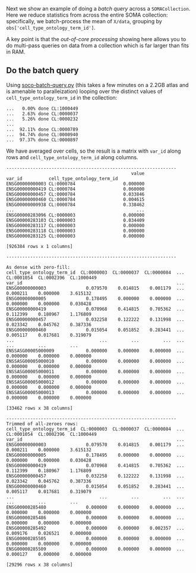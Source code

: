 Next we show an example of doing a _batch query_ across a `SOMACollection`.  Here we reduce
statistics from across the entire SOMA collection: specifically, we batch-process the mean of
`X/data`, grouping by `obs['cell_type_ontology_term_id']`.

A key point is that the _out-of-core processing_ showing here allows you to do multi-pass queries on
data from a collection which is far larger than fits in RAM.

## Do the batch query

Using [soco-batch-query.py](soco-batch-query.py) (this takes a few minutes on a 2.2GB atlas and
is amenable to paralleization) looping over the distinct values of `cell_type_ontology_term_id` in the collection:

```
...   0.00% done CL:1000449
...   2.63% done CL:0000037
...   5.26% done CL:0000232
...
...  92.11% done CL:0000789
...  94.74% done CL:0000940
...  97.37% done CL:0000897
```

We have averaged over cells, so the result is a matrix with `var_id` along rows and
`cell_type_ontology_term_id` along columns.


```
----------------------------------------------------------------
                                               value
var_id          cell_type_ontology_term_id
ENSG00000000003 CL:0000784                  0.000000
ENSG00000000419 CL:0000784                  0.060000
ENSG00000000457 CL:0000784                  0.033846
ENSG00000000460 CL:0000784                  0.004615
ENSG00000000938 CL:0000784                  0.338462
...                                              ...
ENSG00000283096 CL:0000003                  0.000000
ENSG00000283103 CL:0000003                  0.034409
ENSG00000283117 CL:0000003                  0.000000
ENSG00000283118 CL:0000003                  0.000000
ENSG00000283125 CL:0000003                  0.000000

[926384 rows x 1 columns]

----------------------------------------------------------------

As dense with zero-fill:
cell_type_ontology_term_id  CL:0000003  CL:0000037  CL:0000084  ...  CL:0001054  CL:0002396  CL:1000449
var_id                                                          ...
ENSG00000000003               0.079570    0.014815    0.001179  ...    0.000211    0.000000    3.615132
ENSG00000000005               0.178495    0.000000    0.000000  ...    0.000000    0.000000    0.030428
ENSG00000000419               0.070968    0.414815    0.705362  ...    0.112399    0.180967    1.176809
ENSG00000000457               0.032258    0.122222    0.131998  ...    0.023342    0.045762    0.387336
ENSG00000000460               0.015054    0.051852    0.283441  ...    0.005117    0.017681    0.319079
...                                ...         ...         ...  ...         ...         ...         ...
ENSSASG00005000009            0.000000    0.000000    0.000000  ...    0.000000    0.000000    0.000000
ENSSASG00005000010            0.000000    0.000000    0.000000  ...    0.000000    0.000000    0.000000
ENSSASG00005000011            0.000000    0.000000    0.000000  ...    0.000000    0.000000    0.000000
ENSSASG00005000012            0.000000    0.000000    0.000000  ...    0.000000    0.000000    0.000000
ENSSASG00005000013            0.000000    0.000000    0.000000  ...    0.000000    0.000000    0.000000

[33462 rows x 38 columns]

----------------------------------------------------------------
Trimmed of all-zeroes rows:
cell_type_ontology_term_id  CL:0000003  CL:0000037  CL:0000084  ...  CL:0001054  CL:0002396  CL:1000449
var_id                                                          ...
ENSG00000000003               0.079570    0.014815    0.001179  ...    0.000211    0.000000    3.615132
ENSG00000000005               0.178495    0.000000    0.000000  ...    0.000000    0.000000    0.030428
ENSG00000000419               0.070968    0.414815    0.705362  ...    0.112399    0.180967    1.176809
ENSG00000000457               0.032258    0.122222    0.131998  ...    0.023342    0.045762    0.387336
ENSG00000000460               0.015054    0.051852    0.283441  ...    0.005117    0.017681    0.319079
...                                ...         ...         ...  ...         ...         ...         ...
ENSG00000285480               0.000000    0.000000    0.000000  ...    0.000000    0.000000    0.000000
ENSG00000285486               0.000000    0.000000    0.000000  ...    0.000000    0.000000    0.000000
ENSG00000285492               0.000000    0.000000    0.002357  ...    0.009176    0.026521    0.000000
ENSG00000285505               0.000000    0.000000    0.000000  ...    0.000000    0.000000    0.000000
ENSG00000285509               0.000000    0.000000    0.000000  ...    0.000127    0.000000    0.000000

[29296 rows x 38 columns]
```

